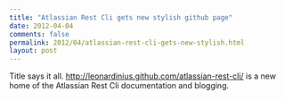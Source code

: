 ```yaml
---
title: "Atlassian Rest Cli gets new stylish github page"
date: 2012-04-04
comments: false
permalink: 2012/04/atlassian-rest-cli-gets-new-stylish.html
layout: post
---
```


Title says it all.&nbsp;<a href="http://leonardinius.github.com/atlassian-rest-cli/">http://leonardinius.github.com/atlassian-rest-cli/</a>&nbsp;is a new home of the Atlassian Rest Cli documentation and blogging.
